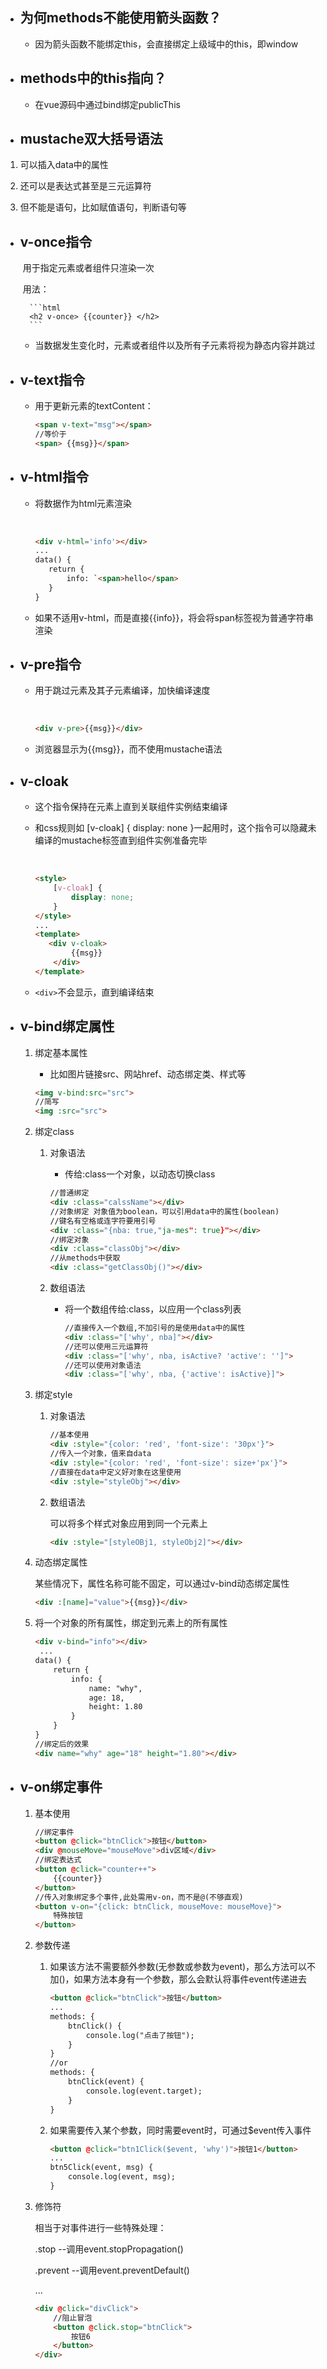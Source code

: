 - ## 为何methods不能使用箭头函数？

  - 因为箭头函数不能绑定this，会直接绑定上级域中的this，即window  



- ## methods中的this指向？

  - 在vue源码中通过bind绑定publicThis

-  ## mustache双大括号语法

  1. 可以插入data中的属性

  2. 还可以是表达式甚至是三元运算符

  3. 但不能是语句，比如赋值语句，判断语句等

- ## v-once指令

  ​	用于指定元素或者组件只渲染一次

  ​    用法：

  		```html
  		<h2 v-once> {{counter}} </h2>
  		```

   - 当数据发生变化时，元素或者组件以及所有子元素将视为静态内容并跳过

- ## v-text指令

   - 用于更新元素的textContent：

     ```html
     <span v-text="msg"></span>
     //等价于
     <span> {{msg}}</span>
     ```

- ## v-html指令

   - 将数据作为html元素渲染

     ​	

     ```html
     <div v-html='info'></div>
     ...
     data() {
     	return {
     		info: `<span>hello</span>    
     	}
     }
     ```

  - 如果不适用v-html，而是直接{{info}}，将会将span标签视为普通字符串渲染

- ## v-pre指令

   - 用于跳过元素及其子元素编译，加快编译速度

     ​	

     ```html
     <div v-pre>{{msg}}</div>
     ```

  - 浏览器显示为{{msg}}，而不使用mustache语法

- ## v-cloak

   - 这个指令保持在元素上直到关联组件实例结束编译

   - 和css规则如 [v-cloak] { display: none }一起用时，这个指令可以隐藏未编译的mustache标签直到组件实例准备完毕

     ​	

     ```html
     <style>
         [v-cloak] {
             display: none;
         }
     </style>
     ...
     <template>
     	<div v-cloak>
             {{msg}}
         </div>
     </template>
     ```

  - `<div>`不会显示，直到编译结束

- ## **v-bind绑定属性** 

   1. 绑定基本属性

      - 比如图片链接src、网站href、动态绑定类、样式等

      ```html
      <img v-bind:src="src">
      //简写
      <img :src="src">
      ```

      

   2. 绑定class

      1. 对象语法

         - 传给:class一个对象，以动态切换class

         ```html
         //普通绑定
         <div :class="calssName"></div>
         //对象绑定 对象值为boolean，可以引用data中的属性(boolean)
         //键名有空格或连字符要用引号
         <div :class="{nba: true,"ja-mes": true}"></div>
         //绑定对象
         <div :class="classObj"></div>
         //从methods中获取
         <div :class="getClassObj()"></div>
         ```

      2. 数组语法

         - 将一个数组传给:class，以应用一个class列表

           ```html
           //直接传入一个数组,不加引号的是使用data中的属性
           <div :class="['why', nba]"></div>
           //还可以使用三元运算符
           <div :class="['why', nba, isActive? 'active': '']">				</div>
           //还可以使用对象语法
           <div :class="['why', nba, {'active': isActive}]">				</div>
           ```

     3. 绑定style

        1. 对象语法

        	```html
        	//基本使用
        	<div :style="{color: 'red', 'font-size': '30px'}">				</div>
        	//传入一个对象，值来自data
        	<div :style="{color: 'red', 'font-size': size+'px'}">			</div>
        	//直接在data中定义好对象在这里使用
        	<div :style="styleObj"></div>
        	```

        2. 数组语法

           可以将多个样式对象应用到同一个元素上

        	```html
        	<div :style="[styleOBj1, styleObj2]"></div>
        	```

     4. 动态绑定属性

      	某些情况下，属性名称可能不固定，可以通过v-bind动态绑定属性
      	
      	```html
      	<div :[name]="value">{{msg}}</div>
      	```

   

   5. 将一个对象的所有属性，绑定到元素上的所有属性

      	```html
      	<div v-bind="info"></div>
      	 ...
      	data() {
      		return {
      			info: {
      				name: "why",
      				age: 18,
      				height: 1.80
      			}
      		}
      	}
      	//绑定后的效果
      	<div name="why" age="18" height="1.80"></div>
      	```

- ## v-on绑定事件

  1. 基本使用

     ```html
     //绑定事件
     <button @click="btnClick">按钮</button>
     <div @mouseMove="mouseMove">div区域</div>
     //绑定表达式
     <button @click="counter++">
         {{counter}}
     </button>
     //传入对象绑定多个事件,此处需用v-on，而不是@(不够直观)
     <button v-on="{click: btnClick, mouseMove: mouseMove}">
         特殊按钮
     </button>
     ```

  2. 参数传递
  
     1. 如果该方法不需要额外参数(无参数或参数为event)，那么方法可以不加()，如果方法本身有一个参数，那么会默认将事件event传递进去
  
        ```html
        <button @click="btnClick">按钮</button>
        ...
        methods: {
        	btnClick() {
        		console.log("点击了按钮");
        	}
        }
        //or
        methods: {
        	btnClick(event) {
        		console.log(event.target);
        	}
        }
        ```
  
     2. 如果需要传入某个参数，同时需要event时，可通过$event传入事件
  
        ```html
        <button @click="btn1Click($event, 'why')">按钮1</button>
        ...
        btn5Click(event, msg) {
        	console.log(event, msg);
        }
        ```

  3. 修饰符

     相当于对事件进行一些特殊处理：

     .stop --调用event.stopPropagation()

     .prevent --调用event.preventDefault()
  
     ...
  
     ```html
     <div @click="divClick">
         //阻止冒泡
         <button @click.stop="btnClick">
             按钮6
         </button>
     </div>
     ```
  
     